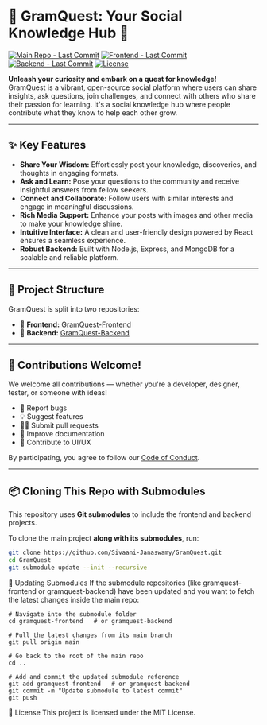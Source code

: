 # 🚀 GramQuest: Your Social Knowledge Hub 🧠

[![Main Repo - Last Commit](https://img.shields.io/github/last-commit/Sivaani-Janaswamy/GramQuest?label=Main%20Repo)](https://github.com/Sivaani-Janaswamy/GramQuest)
[![Frontend - Last Commit](https://img.shields.io/github/last-commit/Sivaani-Janaswamy/GramQuest-Frontend?label=Frontend)](https://github.com/Sivaani-Janaswamy/GramQuest-Frontend)
[![Backend - Last Commit](https://img.shields.io/github/last-commit/Sivaani-Janaswamy/GramQuest-Backend?label=Backend)](https://github.com/Sivaani-Janaswamy/GramQuest-Backend)
[![License](https://img.shields.io/github/license/Sivaani-Janaswamy/GramQuest)](https://opensource.org/licenses/MIT)

**Unleash your curiosity and embark on a quest for knowledge!**  
GramQuest is a vibrant, open-source social platform where users can share insights, ask questions, join challenges, and connect with others who share their passion for learning. It's a social knowledge hub where people contribute what they know to help each other grow.

---

## ✨ Key Features

- **Share Your Wisdom:** Effortlessly post your knowledge, discoveries, and thoughts in engaging formats.
- **Ask and Learn:** Pose your questions to the community and receive insightful answers from fellow seekers.
- **Connect and Collaborate:** Follow users with similar interests and engage in meaningful discussions.
- **Rich Media Support:** Enhance your posts with images and other media to make your knowledge shine.
- **Intuitive Interface:** A clean and user-friendly design powered by React ensures a seamless experience.
- **Robust Backend:** Built with Node.js, Express, and MongoDB for a scalable and reliable platform.

---

## 📁 Project Structure

GramQuest is split into two repositories:

- 🔹 **Frontend:** [GramQuest-Frontend](https://github.com/Sivaani-Janaswamy/GramQuest-Frontend)
- 🔸 **Backend:** [GramQuest-Backend](https://github.com/Sivaani-Janaswamy/GramQuest-Backend)

---

## 🤝 Contributions Welcome!

We welcome all contributions — whether you're a developer, designer, tester, or someone with ideas!

- 🐛 Report bugs  
- 💡 Suggest features  
- 🧑‍💻 Submit pull requests  
- 📘 Improve documentation  
- 🎨 Contribute to UI/UX  

By participating, you agree to follow our [Code of Conduct](CODE_OF_CONDUCT.md).

---

## 📦 Cloning This Repo with Submodules

This repository uses **Git submodules** to include the frontend and backend projects.

To clone the main project **along with its submodules**, run:

```bash
git clone https://github.com/Sivaani-Janaswamy/GramQuest.git
cd GramQuest
git submodule update --init --recursive
```
🔄 Updating Submodules
If the submodule repositories (like gramquest-frontend or gramquest-backend) have been updated and you want to fetch the latest changes inside the main repo:
```
# Navigate into the submodule folder
cd gramquest-frontend   # or gramquest-backend

# Pull the latest changes from its main branch
git pull origin main

# Go back to the root of the main repo
cd ..

# Add and commit the updated submodule reference
git add gramquest-frontend   # or gramquest-backend
git commit -m "Update submodule to latest commit"
git push
```
📄 License
This project is licensed under the MIT License.

